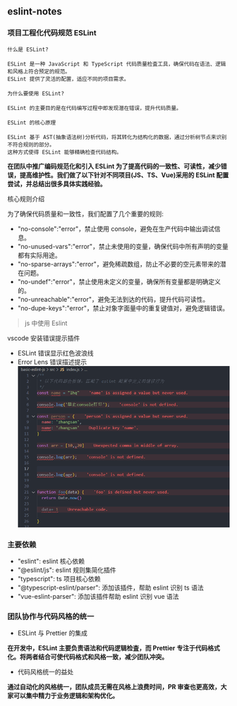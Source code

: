 ## eslint-notes

### 项目工程化代码规范 ESLint

```
什么是 ESLint?

ESLint 是一种 JavaScript 和 TypeScript 代码质量检査工具，确保代码在语法、逻辑和风格上符合预定的规范。
ESLint 提供了灵活的配置，适应不同的项目需求。

为什么要使用 ESLint?

ESLint 的主要目的是在代码编写过程中即发现潜在错误，提升代码质量。

ESLint 的核心原理

ESLint 基于 AST(抽象语法树)分析代码，将其转化为结构化的数据，通过分析树节点来识别不符合规则的部分。
这种方式使得 ESLint 能够精确检查代码结构。

```

**在团队中推广编码规范化和引入 ESLint 为了提高代码的一致性、可读性，减少错误，提高维护性。我们做了以下针对不同项目(JS、TS、Vue)采用的 ESLint 配置尝试，并总结出很多具体实践经验。**

核心规则介绍

为了确保代码质量和一致性，我们配置了几个重要的规则:

- "no-console":"error"，禁止使用 console，避免在生产代码中输出调试信息。
- "no-unused-vars":"error"，禁止未使用的变量，确保代码中所有声明的变量都有实际用途。
- "no-sparse-arrays":"error"，避免稀疏数组，防止不必要的空元素带来的潜在问题。
- "no-undef":"error"，禁止使用未定义的变量，确保所有变量都是明确定义的。
- "no-unreachable":"error"，避免无法到达的代码，提升代码可读性。
- "no-dupe-keys":"error"，禁止对象字面量中的重复键值对，避免逻辑错误。

> js 中使用 Eslint

vscode 安装错误提示插件

- ESLint 错误显示红色波浪线
- Error Lens 错误描述提示
  ![basic-eslint-js](./images/image.png)

### 主要依赖

- "eslint": eslint 核心依赖
- "@eslint/js": eslint 规则集简化插件
- "typescript": ts 项目核心依赖
- "@typescript-eslint/parser": 添加该插件，帮助 eslint 识别 ts 语法
- "vue-eslint-parser": 添加该插件帮助 eslint 识别 vue 语法

### 团队协作与代码风格的统一

- ESLint 与 Prettier 的集成

**在开发中，ESLint 主要负责语法和代码逻辑检査，而 Prettier 专注于代码格式化。将两者结合可使代码格式和风格一致，减少团队冲突。**

- 代码风格统一的益处

**通过自动化的风格统一，团队成员无需在风格上浪费时间，PR 审查也更高效，大家可以集中精力于业务逻辑和架构优化。**
